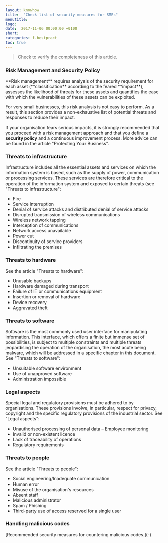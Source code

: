 ```yaml
---
layout: knowhow
title:  "Check list of security measures for SMEs"
menutitle:
logo:
date:  2017-11-06 00:00:00 +0100
short:
categories: f-bestpract
toc: true
---
```


> Check to verify the completeness of this article.

<h3 class="titre-page">Risk Management and Security Policy</h3>
**Risk management** requires analysis of the security requirement for each asset (**classification** according to the feared **impact**), assesses the likelihood of threats for these assets and quantifies the ease with which the vulnerabilities of these assets can be exploited.

For very small businesses, this risk analysis is not easy to perform. As a result, this section provides a non-exhaustive list of potential threats and responses to reduce their impact.

If your organisation fears serious impacts, it is strongly recommended that you proceed with a risk management approach and that you define a **security policy** and a continuous improvement process. More advice can be found in the article "Protecting Your Business".

<h3 class="titre-page">Threats to infrastructure</h3>
Infrastructure includes all the essential assets and services on which the information system is based, such as the supply of power, communication or processing services. These services are therefore critical to the operation of the information system and exposed to certain threats (see "Threats to infrastructure":

* Fire
* Service interruption
* Denial of service attacks and distributed denial of service attacks
* Disrupted transmission of wireless communications
* Wireless network tapping
* Interception of communications
* Network access unavailable
* Power cut
* Discontinuity of service providers
* Infiltrating the premises

<h3 class="titre-page">Threats to hardware</h3>
See the article "Threats to hardware":

* Unusable backups
* Hardware damaged during transport
* Failure of IT or communications equipment
* Insertion or removal of hardware
* Device recovery
* Aggravated theft

<h3 class="titre-page">Threats to software</h3>
Software is the most commonly used user interface for manipulating information. This interface, which offers a finite but immense set of possibilities, is subject to multiple constraints and multiple threats jeopardising the operation of the organisation, the most acute being malware, which will be addressed in a specific chapter in this document. See "Threats to software":

* Unsuitable software environment
* Use of unapproved software
* Administration impossible

<h3 class="titre-page">Legal aspects</h3>
Special legal and regulatory provisions must be adhered to by organisations. These provisions involve, in particular, respect for privacy, copyright and the specific regulatory provisions of the industrial sector. See "Legal aspects":

* Unauthorised processing of personal data – Employee monitoring
* Invalid or non-existent licence
* Lack of traceability of operations
* Regulatory requirements

<h3 class="titre-page">Threats to people</h3>
See the article "Threats to people":

* Social engineering/Inadequate communication
* Human error
* Misuse of the organisation's resources
* Absent staff
* Malicious administrator
* Spam / Phishing
* Third-party use of access reserved for a single user

<h3 class="titre-page">Handling malicious codes</h3>
[Recommended security measures for countering malicious codes.](-)
